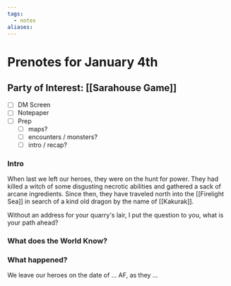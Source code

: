 ```yaml
---
tags:
  - notes
aliases:
---
```


# Prenotes for January 4th
## Party of Interest: [[Sarahouse Game]]
- [ ] DM Screen
- [ ] Notepaper
- [ ] Prep
	- [ ] maps?
	- [ ] encounters / monsters?
	- [ ] intro / recap?

### Intro

When last we left our heroes, they were on the hunt for power. They had killed a witch of some disgusting necrotic abilities and gathered a sack of arcane ingredients. Since then, they have traveled north into the [[Firelight Sea]] in search of a kind old dragon by the name of [[Kakurak]].

Without an address for your quarry's lair, I put the question to you, what is your path ahead?

### What does the World Know?


### What happened?


We leave our heroes on the date of ... AF, as they ...